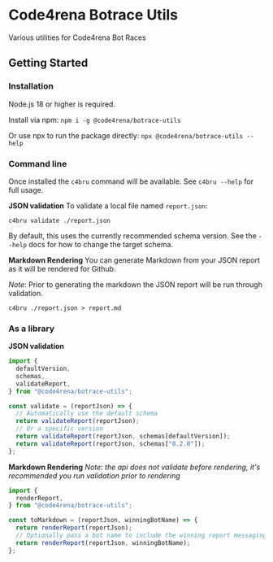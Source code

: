 # Code4rena Botrace Utils

Various utilities for Code4rena Bot Races

## Getting Started
### Installation
Node.js 18 or higher is required.

Install via npm: `npm i -g @code4rena/botrace-utils`

Or use npx to run the package directly: `npx @code4rena/botrace-utils --help`

### Command line
Once installed the `c4bru` command will be available. See `c4bru --help` for full usage.

**JSON validation**
To validate a local file named `report.json`:
```
c4bru validate ./report.json
```

By default, this uses the currently recommended schema version. See the `--help` docs for how to change the target schema.

**Markdown Rendering**
You can generate Markdown from your JSON report as it will be rendered for Github.

_Note_: Prior to generating the markdown the JSON report will be run through validation.

```
c4bru ./report.json > report.md
```

### As a library

**JSON validation**
```ts
import {
  defaultVersion,
  schemas,
  validateReport,
} from "@code4rena/botrace-utils";

const validate = (reportJson) => {
  // Automatically use the default schema
  return validateReport(reportJson);
  // Or a specific version
  return validateReport(reportJson, schemas[defaultVersion]);
  return validateReport(reportJson, schemas["0.2.0"]);
};
```

**Markdown Rendering**
_Note: the api does not validate before rendering, it's recommended you run validation prior to rendering_

```ts
import {
  renderReport,
} from "@code4rena/botrace-utils";

const toMarkdown = (reportJson, winningBotName) => {
  return renderReport(reportJson);
  // Optionally pass a bot name to include the winning report messaging
  return renderReport(reportJson, winningBotName);
};
```